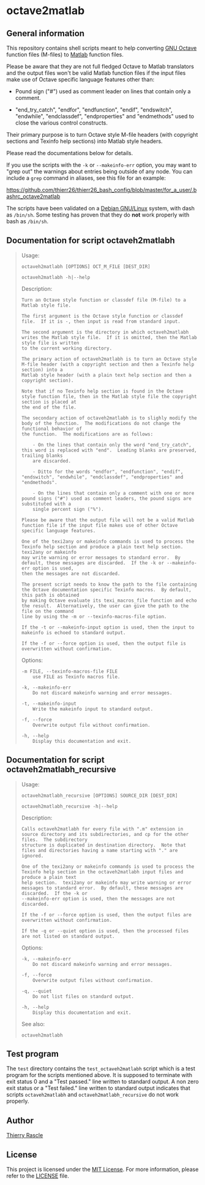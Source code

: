 # octave2matlab


## General information

This repository contains shell scripts meant to help converting [GNU
Octave](https://www.gnu.org/software/octave) function files (M-files) to
[Matlab](https://www.mathworks.com/products/matlab.html) function files.

Please be aware that they are not full fledged Octave to Matlab translators
and the output files won't be valid Matlab function files if the input files
make use of Octave specific language features other than:

* Pound sign ("#") used as comment leader on lines that contain only a comment.

* "end_try_catch", "endfor", "endfunction", "endif", "endswitch", "endwhile",
  "endclassdef", "endproperties" and "endmethods" used to close the various
  control constructs.

Their primary purpose is to turn Octave style M-file headers (with copyright
sections and Texinfo help sections) into Matlab style headers.

Please read the documentations below for details.

If you use the scripts with the `-k` or `--makeinfo-err` option, you may want
to "grep out" the warnings about entries being outside of any node.  You can
include a `grep` command in aliases, see this file for an example:

https://github.com/thierr26/thierr26_bash_config/blob/master/for_a_user/.bashrc_octave2matlab

The scripts have been validated on a [Debian GNU/Linux](https://www.debian.org)
system, with dash as `/bin/sh`.  Some testing has proven that they do **not** work
properly with bash as `/bin/sh`.


## Documentation for script octaveh2matlabh

> Usage:
>
>     octaveh2matlabh [OPTIONS] OCT_M_FILE [DEST_DIR]
>
>     octaveh2matlabh -h|--help
>
> Description:
>
>     Turn an Octave style function or classdef file (M-file) to a Matlab style file.
>
>     The first argument is the Octave style function or classdef file.  If it is -, then input is read from standard input.
>
>     The second argument is the directory in which octaveh2matlabh writes the Matlab style file.  If it is omitted, then the Matlab style file is written
>     to the current working directory.
>
>     The primary action of octaveh2matlabh is to turn an Octave style M-file header (with a copyright section and then a Texinfo help section) into a
>     Matlab style header (with a plain text help section and then a copyright section).
>
>     Note that if no Texinfo help section is found in the Octave style function file, then in the Matlab style file the copyright section is placed at
>     the end of the file.
>
>     The secondary action of octaveh2matlabh is to slighly modify the body of the function.  The modifications do not change the functional behavior of
>     the function.  The modifications are as follows:
>
>         - On the lines that contain only the word "end_try_catch", this word is replaced with "end".  Leading blanks are preserved, trailing blanks
>         are discarded.
>
>         - Ditto for the words "endfor", "endfunction", "endif", "endswitch", "endwhile", "endclassdef", "endproperties" and "endmethods".
>
>         - On the lines that contain only a comment with one or more pound signs ("#") used as comment leaders, the pound signs are substituted with a
>         single percent sign ("%").
>
>     Please be aware that the output file will not be a valid Matlab function file if the input file makes use of other Octave specific language features.
>
>     One of the texi2any or makeinfo commands is used to process the Texinfo help section and produce a plain text help section.  texi2any or makeinfo
>     may write warning or error messages to standard error.  By default, these messages are discarded.  If the -k or --makeinfo-err option is used,
>     then the messages are not discarded.
>
>     The present script needs to know the path to the file containing the Octave documentation specific Texinfo macros.  By default, this path is obtained
>     by making Octave evaluate its texi_macros_file function and echo the result.  Alternatively, the user can give the path to the file on the command
>     line by using the -m or --texinfo-macros-file option.
>
>     If the -t or --makeinfo-input option is used, then the input to makeinfo is echoed to standard output.
>
>     If the -f or --force option is used, then the output file is overwritten without confirmation.
>
> Options:
>
>     -m FILE, --texinfo-macros-file FILE
>         use FILE as Texinfo macros file.
>
>     -k, --makeinfo-err
>         Do not discard makeinfo warning and error messages.
>
>     -t, --makeinfo-input
>         Write the makeinfo input to standard output.
>
>     -f, --force
>         Overwrite output file without confirmation.
>
>     -h, --help
>         Display this documentation and exit.


## Documentation for script octaveh2matlabh_recursive

> Usage:
>
>     octaveh2matlabh_recursive [OPTIONS] SOURCE_DIR [DEST_DIR]
>
>     octaveh2matlabh_recursive -h|--help
>
> Description:
>
>     Calls octaveh2matlabh for every file with ".m" extension in source directory and its subdirectories, and cp for the other files.  The subdirectory
>     structure is duplicated in destination directory.  Note that files and directories having a name starting with "." are ignored.
>
>     One of the texi2any or makeinfo commands is used to process the Texinfo help section in the octaveh2matlabh input files and produce a plain text
>     help section.  texi2any or makeinfo may write warning or error messages to standard error.  By default, these messages are discarded.  If the -k or
>     --makeinfo-err option is used, then the messages are not discarded.
>
>     If the -f or --force option is used, then the output files are overwritten without confirmation.
>
>     If the -q or --quiet option is used, then the processed files are not listed on standard output.
>
> Options:
>
>     -k, --makeinfo-err
>         Do not discard makeinfo warning and error messages.
>
>     -f, --force
>         Overwrite output files without confirmation.
>
>     -q, --quiet
>         Do not list files on standard output.
>
>     -h, --help
>         Display this documentation and exit.
>
> See also:
>
>     octaveh2matlabh


## Test program

The `test` directory contains the `test_octaveh2matlabh` script which is a test
program for the scripts mentioned above. It is supposed to terminate with exit
status 0 and a "Test passed." line written to standard output. A non zero exit
status or a "Test failed." line written to standard output indicates that
scripts `octaveh2matlabh` and `octaveh2matlabh_recursive` do not work properly.


## Author

[Thierry Rascle](mailto:thierr26@free.fr)


## License

This project is licensed under the [MIT License](https://mit-license.org). For
more information, please refer to the [LICENSE](LICENSE) file.
